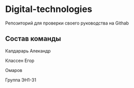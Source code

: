 # Digital-technologies
Репозиторий для проверки своего руководства на Githab

## Состав команды
Калдарарь Алекандр

Классен Егор

Омаров

Группа ЭН1-31
